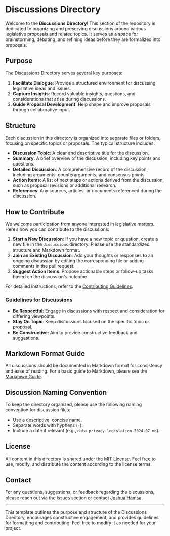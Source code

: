 # Discussions Directory

Welcome to the **Discussions Directory**! This section of the repository is dedicated to organizing and preserving discussions around various legislative proposals and related topics. It serves as a space for brainstorming, debating, and refining ideas before they are formalized into proposals.

## Purpose

The Discussions Directory serves several key purposes:

1. **Facilitate Dialogue**: Provide a structured environment for discussing legislative ideas and issues.
2. **Capture Insights**: Record valuable insights, questions, and considerations that arise during discussions.
3. **Guide Proposal Development**: Help shape and improve proposals through collaborative input.

## Structure

Each discussion in this directory is organized into separate files or folders, focusing on specific topics or proposals. The typical structure includes:

- **Discussion Topic**: A clear and descriptive title for the discussion.
- **Summary**: A brief overview of the discussion, including key points and questions.
- **Detailed Discussion**: A comprehensive record of the discussion, including arguments, counterarguments, and consensus points.
- **Action Items**: A list of next steps or actions derived from the discussion, such as proposal revisions or additional research.
- **References**: Any sources, articles, or documents referenced during the discussion.

## How to Contribute

We welcome participation from anyone interested in legislative matters. Here’s how you can contribute to the discussions:

1. **Start a New Discussion**: If you have a new topic or question, create a new file in the `discussions` directory. Please use the standardized structure and Markdown format.
2. **Join an Existing Discussion**: Add your thoughts or responses to an ongoing discussion by editing the corresponding file or adding comments in the pull request.
3. **Suggest Action Items**: Propose actionable steps or follow-up tasks based on the discussion's outcome.

For detailed instructions, refer to the [Contributing Guidelines](../CONTRIBUTING.md).

### Guidelines for Discussions

- **Be Respectful**: Engage in discussions with respect and consideration for differing viewpoints.
- **Stay On Topic**: Keep discussions focused on the specific topic or proposal.
- **Be Constructive**: Aim to provide constructive feedback and suggestions.

## Markdown Format Guide

All discussions should be documented in Markdown format for consistency and ease of reading. For a basic guide to Markdown, please see the [Markdown Guide](https://www.markdownguide.org/).

## Discussion Naming Convention

To keep the directory organized, please use the following naming convention for discussion files:

- Use a descriptive, concise name.
- Separate words with hyphens (`-`).
- Include a date if relevant (e.g., `data-privacy-legislation-2024-07.md`).

## License

All content in this directory is shared under the [MIT License](../LICENSE). Feel free to use, modify, and distribute the content according to the license terms.

## Contact

For any questions, suggestions, or feedback regarding the discussions, please reach out via the Issues section or contact [Joshua Hamsa](https://github.com/joshuahamsa).

---

This template outlines the purpose and structure of the Discussions Directory, encourages constructive engagement, and provides guidelines for formatting and contributing. Feel free to modify it as needed for your project.
